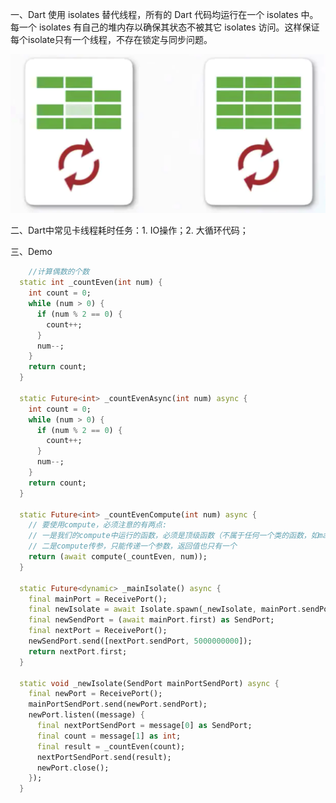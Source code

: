 <a id="top" name="top"></a>

一、Dart 使用 isolates 替代线程，所有的 Dart 代码均运行在一个 isolates 中。每一个 isolates 有自己的堆内存以确保其状态不被其它 isolates 访问。这样保证每个isolate只有一个线程，不存在锁定与同步问题。

![mult_isolate](../resources/images/flutter/mult_isolate.png)

二、Dart中常见卡线程耗时任务：1. IO操作；2. 大循环代码；

三、Demo

```dart
	//计算偶数的个数
  static int _countEven(int num) {
    int count = 0;
    while (num > 0) {
      if (num % 2 == 0) {
        count++;
      }
      num--;
    }
    return count;
  }

  static Future<int> _countEvenAsync(int num) async {
    int count = 0;
    while (num > 0) {
      if (num % 2 == 0) {
        count++;
      }
      num--;
    }
    return count;
  }

  static Future<int> _countEvenCompute(int num) async {
    // 要使用compute，必须注意的有两点:
    // 一是我们的compute中运行的函数，必须是顶级函数（不属于任何一个类的函数，如main函数）或者是static函数
    // 二是compute传参，只能传递一个参数，返回值也只有一个
    return (await compute(_countEven, num));
  }

  static Future<dynamic> _mainIsolate() async {
    final mainPort = ReceivePort();
    final newIsolate = await Isolate.spawn(_newIsolate, mainPort.sendPort);
    final newSendPort = (await mainPort.first) as SendPort;
    final nextPort = ReceivePort();
    newSendPort.send([nextPort.sendPort, 5000000000]);
    return nextPort.first;
  }

  static void _newIsolate(SendPort mainPortSendPort) async {
    final newPort = ReceivePort();
    mainPortSendPort.send(newPort.sendPort);
    newPort.listen((message) {
      final nextPortSendPort = message[0] as SendPort;
      final count = message[1] as int;
      final result = _countEven(count);
      nextPortSendPort.send(result);
      newPort.close();
    });
  }
```

